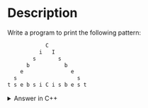 # Description

Write a program to print the following pattern:

```sh
            C
          i   I
        s       s
      b           b
    e               e
  s                   s
t s e b s i C i s b e s t
```

<details>

  <summary>Answer in C++</summary>
  <br/>

  ```c++
  #include <iostream>

  using namespace std;

  int main(){

      cout << "            C";
      cout << "          i   I";
      cout << "        s       s";
      cout << "      b           b";
      cout << "    e               e";
      cout << "  s                   s";
      cout << "t s e b s i C i s b e s t";

  }
  ```
</details>